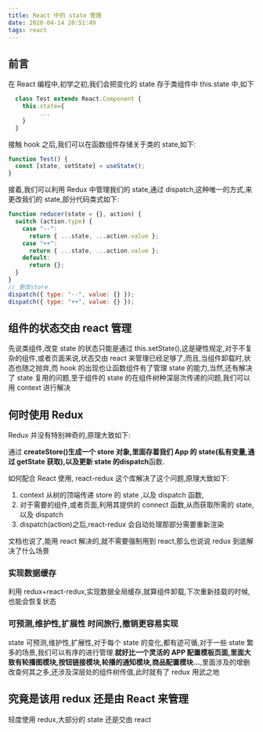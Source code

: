 ```yaml
---
title: React 中的 state 管理
date: 2020-04-14 20:51:49
tags: react
---
```


## 前言

在 React 编程中,初学之初,我们会把变化的 state 存于类组件中 this.state 中,如下

```ts
  class Test extends React.Component {
    this.state={
         ...
    }
  }
```

接触 hook 之后,我们可以在函数组件存储关于类的 state,如下:

```ts
function Test() {
  const [state, setState] = useState();
}
```

接着,我们可以利用 Redux 中管理我们的 state,通过 dispatch,这种唯一的方式,来更改我们的 state,部分代码类式如下:

```js
function reducer(state = {}, action) {
  switch (action.type) {
    case "--":
      return { ...state, ...action.value };
    case "++":
      return { ...state, ...action.value };
    default:
      return {};
  }
}
// 更改store
dispatch({ type: "--", value: {} });
dispatch({ type: "++", value: {} });
```

## 组件的状态交由 react 管理

先说类组件,改变 state 的状态只能是通过 this.setState(),这是硬性规定,对于不复杂的组件,或者页面来说,状态交由 react 来管理已经足够了,而且,当组件卸载时,状态也随之抛弃,而 hook 的出现也让函数组件有了管理 state 的能力,当然,还有解决了 state 复用的问题,至于组件的 state 的在组件树种深层次传递的问题,我们可以用 context 进行解决

## 何时使用 Redux

Redux 并没有特别神奇的,原理大致如下:

通过 **createStore()**生成一个 store 对象,里面存着我们 App 的 state(**私有变量,通过 getState 获取**),以及更新 state 的**dispatch**函数.

如何配合 React 使用, react-redux 这个库解决了这个问题,原理大致如下:

1. context 从树的顶端传递 store 的 state ,以及 dispatch 函数,
2. 对于需要的组件,或者页面,利用其提供的 connect 函数,从而获取所需的 state,以及 dispatch
3. dispatch(action)之后,react-redux 会自动处理那部分需要重新渲染

文档也说了,能用 react 解决的,就不需要强制用到 react,那么也说说 redux 到底解决了什么场景

### 实现数据缓存

利用 redux+react-redux,实现数据全局缓存,就算组件卸载,下次重新挂载的时候,也能会恢复状态

### 可预测,维护性,扩展性 时间旅行,撤销更容易实现

state 可预测,维护性,扩展性,对于每个 state 的变化,都有迹可循,对于一些 state 繁多的场景,我们可以有序的进行管理.**就好比一个灵活的 APP 配置模板页面,里面大致有轮播图模块,按钮链接模块,轮播的通知模块,商品配置模块...**,里面涉及的增删改查何其之多,还涉及深层处的组件树传值,此时就有了 redux 用武之地

## 究竟是该用 redux 还是由 React 来管理

轻度使用 redux,大部分的 state 还是交由 react

